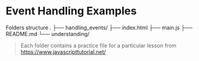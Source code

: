 # Event Handling Examples

Folders structure
.
├── handling_events/
├── index.html
├── main.js
├── README.md
└── understanding/

> Each folder contains a practice file for a particular lesson from
> https://www.javascripttutorial.net/
